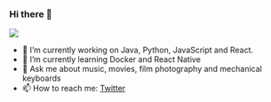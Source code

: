 ### Hi there 👋

![](http://static.zerochan.net/Nura.Rikuo.%28Youkai%29.full.376518.jpg)

- 🔭 I’m currently working on Java, Python, JavaScript and React.
- 🌱 I’m currently learning Docker and React Native
- 💬 Ask me about music, movies, film photography and mechanical keyboards
- 📫 How to reach me: [Twitter](https://twitter.com/swarnavtwt)
